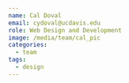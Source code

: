 ```yaml
---
name: Cal Doval
email: cydoval@ucdavis.edu
role: Web Design and Development
image: /media/team/cal_pic
categories:
  - team
tags:
  - design
---
```

